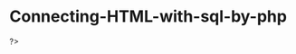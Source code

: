 # Connecting-HTML-with-sql-by-php

<?php
$host="127.0.0.1 ";
$user="root";
$password="";
$database= "nouf";

$connect= mysqli_connect('127.0.0.1','root' , '', 'nouf');
if(mysqli_connect_errno()) {
die("cannot connect database".mysqli_connect_errno());
}
else {
 echo 'Database is Connected';
 }
 
?>
<html>
 <head>
  <meta charset="UTF-8">
  <title> </title>
  </head>
  <body>
  <?php
  
  ?>
  </body>
  </html>
  
  <?php
  mysqli_close($connect);
  ?>
